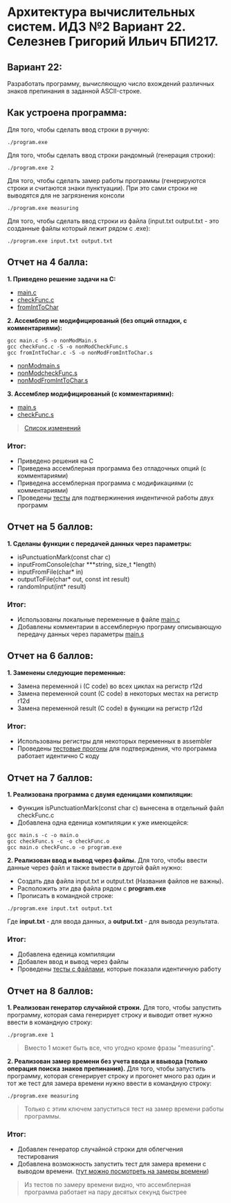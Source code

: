 # Архитектура вычислительных систем. ИДЗ №2 Вариант 22. Селезнев Григорий Ильич БПИ217.

## Вариант 22:
Разработать программу, вычисляющую число вхождений различных знаков препинания в заданной ASCII-строке.

## Как устроена программа:
Для того, чтобы сделать ввод строки в ручную:
```
./program.exe
```
Для того, чтобы сделать ввод строки рандомный (генерация строки):
```
./program.exe 2
```
Для того, чтобы сделать замер работы программы (генерируются строки и считаются знаки пунктуации). При это сами строки не выводятся для не загрязнения консоли
```
./program.exe measuring
```
Для того, чтобы сделать ввод строки из файла (input.txt output.txt - это созданные файлы который лежит рядом с .exe):
```
./program.exe input.txt output.txt
```

## Отчет на 4 балла:

**1. Приведено решение задачи на С:**
* [main.c](https://github.com/Grisha1232/ABC_HW2/blob/d045336a1c9d9b707635d15b5db7e82ad5852656/C%20code/main.c)
* [checkFunc.c](https://github.com/Grisha1232/ABC_HW2/blob/d045336a1c9d9b707635d15b5db7e82ad5852656/C%20code/checkFunc.c)
* [fromIntToChar](https://github.com/Grisha1232/ABC_HW2/blob/2d3f19fdd03e04c6370ad2e7ab01b2abceaebaaa/C%20code/fromIntToChar.c)

**2. Ассемблер не модифицированый (без опций отладки, с комментариями):**
```
gcc main.c -S -o nonModMain.s
gcc checkFunc.c -S -o nonModCheckFunc.s
gcc fromIntToChar.c -S -o nonModFromIntToChar.s
```
* [nonModmain.s](https://github.com/Grisha1232/ABC_HW2/blob/1ca575f339a62209288e3ad6f3c736adb7176784/Assembler%20non%20mod/nonModmain.s)
* [nonModcheckFunc.s](https://github.com/Grisha1232/ABC_HW2/blob/1ca575f339a62209288e3ad6f3c736adb7176784/Assembler%20non%20mod/nonModmain.s)
* [nonModFromIntToChar.s](https://github.com/Grisha1232/ABC_HW2/blob/00e47ccaa814225233915478fdcc6018709cb2c3/Assembler%20non%20mod/nonModFromIntToChar.s)

**3. Ассемблер модифицированый (с комментариями):**
* [main.s](https://github.com/Grisha1232/ABC_HW2/blob/48b2c426b5356b4621fed315a6829a024582d122/Assembler/main.s)
* [checkFunc.s](https://github.com/Grisha1232/ABC_HW2/blob/48b2c426b5356b4621fed315a6829a024582d122/Assembler/checkFunc.s)
> [Список изменений](https://github.com/Grisha1232/ABC_HW2/blob/48b2c426b5356b4621fed315a6829a024582d122/Assembler/modification.md)


### Итог:
* Приведено решения на С
* Приведена ассемблерная программа без отладочных опций (с комментариями)
* Приведена ассемблерная программа с модификациями  (с комментариями)
* Проведены [тесты](https://github.com/Grisha1232/ABC_HW2/blob/172f26346ab041398afd02f12694f86c6d8afe9d/C%20code/Tests/test.md) для подтвержинения индентичной работы двух программ

## Отчет на 5 баллов:

**1. Сделаны функции с передачей данных через параметры:**  
* isPunctuationMark(const char c)
* inputFromConsole(char ***string, size_t *length)
* inputFromFile(char* in)
* outputToFile(char* out, const int result)
* randomInput(int* result)

### Итог: 
* Использованы локальные переменные в файле [main.c](https://github.com/Grisha1232/ABC_HW2/blob/d045336a1c9d9b707635d15b5db7e82ad5852656/C%20code/main.c)  
* Добавлены комментарии в ассемблерную програму описывающую передачу данных через параметры [main.s](https://github.com/Grisha1232/ABC_HW2/blob/48b2c426b5356b4621fed315a6829a024582d122/Assembler/main.s)  

## Отчет на 6 баллов:

**1. Заменены следующие переменные:**
* Замена переменной i (C code) во всех циклах на регистр r12d
* Замена переменной count (C code) в некоторых местах на регистр r12d
* Замена переменной result (C code) в функции на регистр r12d

### Итог:
* Использованы регистры для некоторых переменных в assembler
* Проведены [тестовые прогоны](https://github.com/Grisha1232/ABC_HW2/blob/db276b4c2f406b24840ed629068590b26d19f6b2/Assembler/Tests/test.md) для подтверждения, что программа работает идентично C коду

## Отчет на 7 баллов:

**1. Реализована программа с двумя еденицами компиляции:**
* Функция isPunctuationMark(const char c) вынесена в отдельный файл checkFunc.c
* Добавлена одна еденица компиляции к уже имеющейся:
```
gcc main.s -c -o main.o
gcc checkFunc.s -c -o checkFunc.o
gcc main.o checkFunc.o -o program.exe
```

**2. Реализован ввод и вывод через файлы.** Для того, чтобы ввести данные через файл и также вывести в другой файл нужно:
* Создать два файла input.txt и output.txt (Названия файлов не важны).
* Расположить эти два файла рядом с **program.exe**
* Прописать в командной строке:
```
./program.exe input.txt output.txt
```
Где **input.txt** - для ввода данных, а **output.txt** - для вывода результата.

### Итог: 
* Добавлена еденица компиляции
* Добавлен ввод и вывод через файлы
* Проведены [тесты с файлами](https://github.com/Grisha1232/ABC_HW2/blob/05d644c2aff69349c4c50eb9dd1fe4e32a739fb8/Assembler/Tests/testWithFilesInputOutput.md), которые показали идентичную работу

## Отчет на 8 баллов:

**1. Реализован генератор случайной строки.**
Для того, чтобы запустить программу, которая сама генерирует строку и выводит ответ нужно ввести в командную строку:
```
./program.exe 1
```
> Вместо 1 может быть все, что угодно кроме фразы "measuring".

**2. Реализован замер времени без учета ввода и ввывода (только операция поиска знаков препинания).**
Для того, чтобы запустить программу, которая сгенерирует строку и прогонет много раз один и тот же тест для замера времени нужно ввести в командную строку:
```
./program.exe measuring
```
> Только с этим ключем запуститься тест на замер времени работы программы.

### Итог:
* Добавлен генератор случайной строки для облегчения тестирования
* Добавлена возможность запустить тест для замера времени с выводом времени. ([тут можно посмотреть на замеры времени](https://github.com/Grisha1232/ABC_HW2/blob/0bbd92b4353d397dc2f944bfb44f4efd6c012706/Time%20Test/test.md))
> Из тестов по замеру времени видно, что ассемблерная программа работает на пару десятых секунд быстрее
